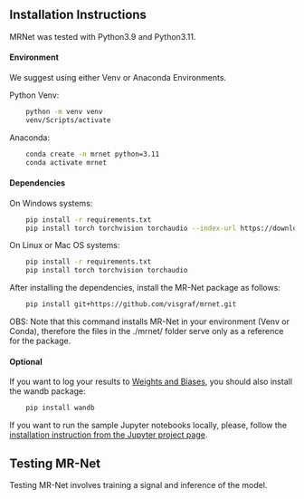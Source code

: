 ## Installation Instructions

MRNet was tested with Python3.9 and Python3.11.

#### Environment

We suggest using either Venv or Anaconda Environments.

Python Venv:
```bash
    python -m venv venv
    venv/Scripts/activate
```

Anaconda:
```bash
    conda create -n mrnet python=3.11
    conda activate mrnet
```

#### Dependencies

On Windows systems:
```bash
    pip install -r requirements.txt
    pip install torch torchvision torchaudio --index-url https://download.pytorch.org/whl/cu117
```

On Linux or Mac OS systems:
```bash
    pip install -r requirements.txt
    pip install torch torchvision torchaudio
```

After installing the dependencies, install the MR-Net package as follows:

```bash
    pip install git+https://github.com/visgraf/mrnet.git
```
OBS: Note that this command installs MR-Net in your environment (Venv or Conda), therefore the files in the ./mrnet/ folder serve only as a reference for the package.

#### Optional

If you want to log your results to [Weights and Biases](https://wandb.ai), you should also install the wandb package:

```bash
    pip install wandb
```

If you want to run the sample Jupyter notebooks locally, please, follow the [installation instruction from the Jupyter project page](https://jupyter.org/install).


## Testing MR-Net

Testing MR-Net involves training a signal and inference of the model.